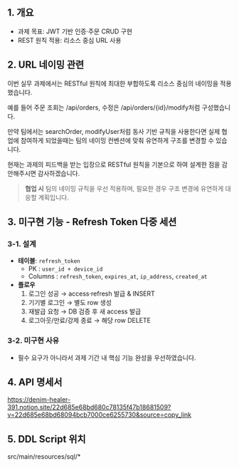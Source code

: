 ## 1. 개요
- 과제 목표: JWT 기반 인증·주문 CRUD 구현
- REST 원칙 적용: 리소스 중심 URL 사용

## 2. URL 네이밍 관련
이번 실무 과제에서는 RESTful 원칙에 최대한 부합하도록 리소스 중심의 네이밍을 적용했습니다.

예를 들어 주문 조회는 /api/orders, 수정은 /api/orders/{id}/modify처럼 구성했습니다.

만약 팀에서는 searchOrder, modifyUser처럼 동사 기반 규칙을 사용한다면 
실제 협업에 참여하게 되었을때는 팀의 네이밍 컨벤션에 맞춰 유연하게 구조를 변경할 수 있습니다.

현재는 과제의 피드백을 받는 입장으로 RESTful 원칙을 기본으로 하여 설계한 점을 감안해주시면 감사하겠습니다.
> **협업 시** 팀의 네이밍 규칙을 우선 적용하며, 필요한 경우 구조 변경에 유연하게 대응할 계획입니다.

## 3. 미구현 기능 - Refresh Token 다중 세션
### 3-1. 설계
- **테이블**: `refresh_token`  
  - PK : `user_id + device_id`
  - Columns : `refresh_token`, `expires_at`, `ip_address`, `created_at`
- **플로우**
  1. 로그인 성공 → access·refresh 발급 & INSERT
  2. 기기별 로그인 → 별도 row 생성
  3. 재발급 요청 → DB 검증 후 새 access 발급
  4. 로그아웃/만료/강제 종료 → 해당 row DELETE

### 3-2. 미구현 사유
- 필수 요구가 아니라서 과제 기간 내 핵심 기능 완성을 우선하였습니다.

## 4. API 명세서
https://denim-healer-391.notion.site/22d685e68bd680c78135f47b18681509?v=22d685e68bd68094bcb7000ce6255730&source=copy_link

## 5. DDL Script 위치
src/main/resources/sql/*
